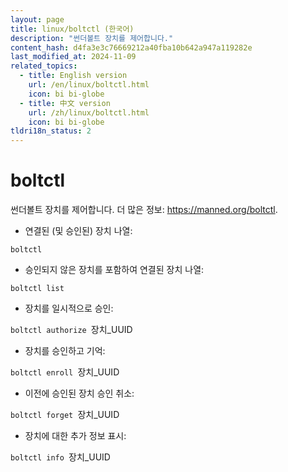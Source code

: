 ```yaml
---
layout: page
title: linux/boltctl (한국어)
description: "썬더볼트 장치를 제어합니다."
content_hash: d4fa3e3c76669212a40fba10b642a947a119282e
last_modified_at: 2024-11-09
related_topics:
  - title: English version
    url: /en/linux/boltctl.html
    icon: bi bi-globe
  - title: 中文 version
    url: /zh/linux/boltctl.html
    icon: bi bi-globe
tldri18n_status: 2
---
```

# boltctl

썬더볼트 장치를 제어합니다.
더 많은 정보: <https://manned.org/boltctl>.

- 연결된 (및 승인된) 장치 나열:

`boltctl`

- 승인되지 않은 장치를 포함하여 연결된 장치 나열:

`boltctl list`

- 장치를 일시적으로 승인:

`boltctl authorize `<span class="tldr-var badge badge-pill bg-dark-lm bg-white-dm text-white-lm text-dark-dm font-weight-bold">장치_UUID</span>

- 장치를 승인하고 기억:

`boltctl enroll `<span class="tldr-var badge badge-pill bg-dark-lm bg-white-dm text-white-lm text-dark-dm font-weight-bold">장치_UUID</span>

- 이전에 승인된 장치 승인 취소:

`boltctl forget `<span class="tldr-var badge badge-pill bg-dark-lm bg-white-dm text-white-lm text-dark-dm font-weight-bold">장치_UUID</span>

- 장치에 대한 추가 정보 표시:

`boltctl info `<span class="tldr-var badge badge-pill bg-dark-lm bg-white-dm text-white-lm text-dark-dm font-weight-bold">장치_UUID</span>
